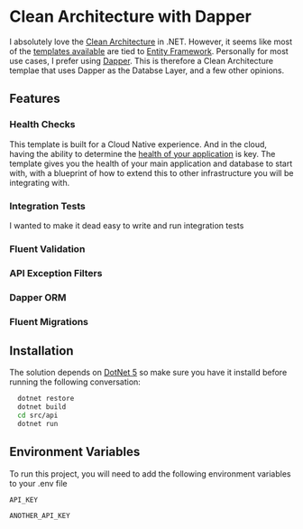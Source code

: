 
# Clean Architecture with Dapper

I absolutely love the [Clean Architecture](https://www.youtube.com/watch?v=dK4Yb6-LxAk&t=851s) in .NET. However, it seems like most of the [templates available](https://github.com/jasontaylordev/CleanArchitecture) are tied to [Entity Framework](https://github.com/jasontaylordev/CleanArchitecture). Personally for most use cases, I prefer using [Dapper](https://dapper-tutorial.net).  This is therefore a Clean Architecture templae that uses Dapper as the Databse Layer, and a few other opinions.

## Features

### Health Checks

This template is built for a Cloud Native experience. And in the cloud, having the ability to determine the [health of your application](https://dev.to/schmittfelipe/cloud-native-monitoring-at-scale-application-s-health-17n7) is key.  The template gives you the health of your main application and database to start with, with a blueprint of how to extend this to other infrastructure you will be integrating with.

### Integration Tests

I wanted to make it dead easy to write and run integration tests

### Fluent Validation

### API Exception Filters

### Dapper ORM

### Fluent Migrations

## Installation

The solution depends on [DotNet 5](https://dotnet.microsoft.com/download/dotnet/5.0) so make sure you have it installd before running the following conversation:

```bash
  dotnet restore
  dotnet build
  cd src/api
  dotnet run
```

## Environment Variables

To run this project, you will need to add the following environment variables to your .env file

`API_KEY`

`ANOTHER_API_KEY`
